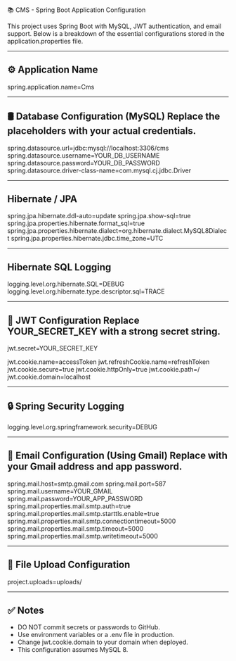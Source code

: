 
📚 CMS - Spring Boot Application Configuration

This project uses Spring Boot with MySQL, JWT authentication, and email support. Below is a breakdown of the essential configurations stored in the application.properties file.

------------------------------------------------------------
⚙️ Application Name
------------------------------------------------------------
spring.application.name=Cms

------------------------------------------------------------
🛢️ Database Configuration (MySQL)
Replace the placeholders with your actual credentials.
------------------------------------------------------------
spring.datasource.url=jdbc:mysql://localhost:3306/cms
spring.datasource.username=YOUR_DB_USERNAME
spring.datasource.password=YOUR_DB_PASSWORD
spring.datasource.driver-class-name=com.mysql.cj.jdbc.Driver

------------------------------------------------------------
Hibernate / JPA
------------------------------------------------------------
spring.jpa.hibernate.ddl-auto=update
spring.jpa.show-sql=true
spring.jpa.properties.hibernate.format_sql=true
spring.jpa.properties.hibernate.dialect=org.hibernate.dialect.MySQL8Dialect
spring.jpa.properties.hibernate.jdbc.time_zone=UTC

------------------------------------------------------------
Hibernate SQL Logging
------------------------------------------------------------
logging.level.org.hibernate.SQL=DEBUG
logging.level.org.hibernate.type.descriptor.sql=TRACE

------------------------------------------------------------
🔐 JWT Configuration
Replace YOUR_SECRET_KEY with a strong secret string.
------------------------------------------------------------
jwt.secret=YOUR_SECRET_KEY

jwt.cookie.name=accessToken
jwt.refreshCookie.name=refreshToken
jwt.cookie.secure=true
jwt.cookie.httpOnly=true
jwt.cookie.path=/
jwt.cookie.domain=localhost

------------------------------------------------------------
🔒 Spring Security Logging
------------------------------------------------------------
logging.level.org.springframework.security=DEBUG

------------------------------------------------------------
📧 Email Configuration (Using Gmail)
Replace with your Gmail address and app password.
------------------------------------------------------------
spring.mail.host=smtp.gmail.com
spring.mail.port=587
spring.mail.username=YOUR_GMAIL
spring.mail.password=YOUR_APP_PASSWORD
spring.mail.properties.mail.smtp.auth=true
spring.mail.properties.mail.smtp.starttls.enable=true
spring.mail.properties.mail.smtp.connectiontimeout=5000
spring.mail.properties.mail.smtp.timeout=5000
spring.mail.properties.mail.smtp.writetimeout=5000

------------------------------------------------------------
📁 File Upload Configuration
------------------------------------------------------------
project.uploads=uploads/

------------------------------------------------------------
✅ Notes
------------------------------------------------------------
- DO NOT commit secrets or passwords to GitHub.
- Use environment variables or a .env file in production.
- Change jwt.cookie.domain to your domain when deployed.
- This configuration assumes MySQL 8.
